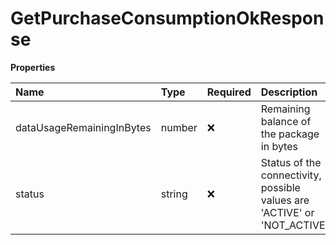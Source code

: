 # GetPurchaseConsumptionOkResponse

**Properties**

| Name                      | Type   | Required | Description                                                              |
| :------------------------ | :----- | :------- | :----------------------------------------------------------------------- |
| dataUsageRemainingInBytes | number | ❌       | Remaining balance of the package in bytes                                |
| status                    | string | ❌       | Status of the connectivity, possible values are 'ACTIVE' or 'NOT_ACTIVE' |

<!-- This file was generated by liblab | https://liblab.com/ -->
